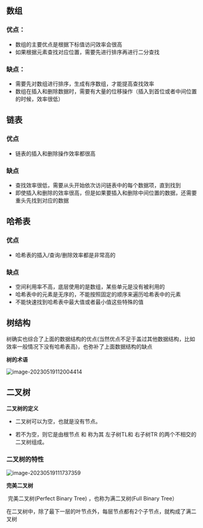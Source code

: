 ## 数组

### 优点：

- 数组的主要优点是根据下标值访问效率会很高
- 如果根据元素查找对应位置，需要先进行排序再进行二分查找

### 缺点：

- 需要先对数组进行排序，生成有序数组，才能提高查找效率
- 数组在插入和删除数据时，需要有大量的位移操作（插入到首位或者中间位置的时候，效率很低）

## 链表

### 优点

- 链表的插入和删除操作效率都很高

### 缺点

- 查找效率很低，需要从头开始依次访问链表中的每个数据项，直到找到
- 即使插入和删除的效率很高，但是如果要插入和删除中间位置的数据，还需要重头先找到对应的数据

## 哈希表

### 优点

- 哈希表的插入/查询/删除效率都是非常高的

### 缺点

- 空间利用率不高，底层使用的是数组，某些单元是没有被利用的
- 哈希表中的元素是无序的，不能按照固定的顺序来遍历哈希表中的元素
- 不能快速找到哈希表中最大值或者最小值这些特殊的值

## 树结构

​	树确实也综合了上面的数据结构的优点(当然优点不足于盖过其他数据结构，比如效率一般情况下没有哈希表高)，也弥补了上面数据结构的缺点



**树的术语**

![image-20230519112004414](http://images-zmj.oss-cn-beijing.aliyuncs.com/img/image-20230519112004414.png)

## **二叉树**

**二叉树的定义**

- 二叉树可以为空，也就是没有节点。

- 若不为空，则它是由根节点 和 称为其 左子树TL和 右子树TR 的两个不相交的二叉树组成。

### **二叉树的特性**

![image-20230519111737359](http://images-zmj.oss-cn-beijing.aliyuncs.com/img/image-20230519111737359.png)

**完美二叉树**

​	完美二叉树(Perfect Binary Tree) ，也称为满二叉树(Full Binary Tree）

​	在二叉树中，除了最下一层的叶节点外，每层节点都有2个子节点，就构成了满二叉树